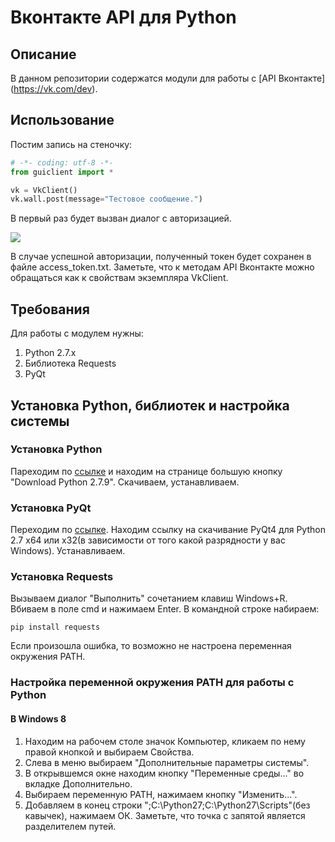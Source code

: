 # Вконтакте API для Python

## Описание

В данном репозитории содержатся модули для работы с [API Вконтакте]
(https://vk.com/dev). 

## Использование

Постим запись на стеночку:

```Python
# -*- coding: utf-8 -*-
from guiclient import *

vk = VkClient()
vk.wall.post(message="Тестовое сообщение.")
```
В первый раз будет вызван диалог с авторизацией. 

<img src="http://i.gyazo.com/f352a3b873ccd080669abda08a933986.png">

В случае успешной авторизации, полученный токен будет сохранен в файле 
access_token.txt. Заметьте, что к методам API Вконтакте можно обращаться 
как к свойствам экземпляра VkClient.

## Требования

Для работы с модулем нужны:

1. Python 2.7.x
2. Библиотека Requests
3. PyQt

## Установка Python, библиотек и настройка системы

### Установка Python

Пареходим по [ссылке](https://www.python.org/downloads/) и находим на странице 
большую кнопку "Download Python 2.7.9". Скачиваем, устанавливаем.

### Установка PyQt

Переходим по [ссылке](http://www.riverbankcomputing.com/software/pyqt/download).
Находим ссылку на скачивание PyQt4 для Python 2.7 x64 или x32(в зависимости от 
того какой разрядности у вас Windows). Устанавливаем.

### Установка Requests

Вызываем диалог "Выполнить" сочетанием клавиш Windows+R. Вбиваем в поле cmd и 
нажимаем Enter. В командной строке набираем:

    pip install requests

Если произошла ошибка, то возможно не настроена переменная окружения PATH.

### Настройка переменной окружения PATH для работы с Python

#### В Windows 8

1. Находим на рабочем столе значок Компьютер, кликаем по нему правой кнопкой и 
выбираем Свойства.
2. Слева в меню выбираем "Дополнительные параметры системы".
3. В открывшемся окне находим кнопку "Переменные среды..." во вкладке 
Дополнительно.
4. Выбираем переменную PATH, нажимаем кнопку "Изменить...".
5. Добавляем в конец строки ";C:\Python27;C:\Python27\Scripts"(без кавычек), 
нажимаем ОК. Заметьте, что точка с запятой является разделителем путей.
